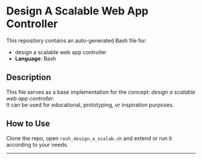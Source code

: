 # Design A Scalable Web App Controller

This repository contains an auto-generated Bash file for:

- design a scalable web app controller
- **Language**: Bash

## Description

This file serves as a base implementation for the concept: *design a scalable web app controller*.  
It can be used for educational, prototyping, or inspiration purposes.

## How to Use

Clone the repo, open `rozh_design_a_scalab.sh` and extend or run it according to your needs.

---


